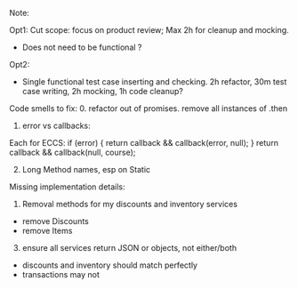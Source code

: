 
Note: 

Opt1: 
Cut scope: focus on product review; Max 2h for cleanup and mocking. 
- Does not need to be functional ? 


Opt2: 
- Single functional test case inserting and checking. 2h refactor, 30m test case writing, 2h mocking, 1h code cleanup?



Code smells to fix:
0. refactor out of promises. remove all instances of .then

1. error vs callbacks:

Each for ECCS: 
    if (error) {
      return callback && callback(error, null);
    }
    return callback && callback(null, course);



2. Long Method names, esp on Static

Missing implementation details:

1. Removal methods for my discounts and inventory services
  - remove Discounts
  - remove Items



3. ensure all services return JSON or objects, not either/both
  - discounts and inventory should match perfectly
  - transactions may not